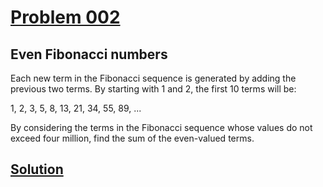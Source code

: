 # [Problem 002](http://projecteuler.net/problem=2)
## Even Fibonacci numbers

Each new term in the Fibonacci sequence is generated by adding the previous two terms. By starting with 1 and 2, the first 10 terms will be:

1, 2, 3, 5, 8, 13, 21, 34, 55, 89, ...

By considering the terms in the Fibonacci sequence whose values do not exceed four million, find the sum of the even-valued terms.

[Solution](https://github.com/Gott50/ProjectEuler-Odyssey/blob/master/Project%20Euler/src/problems/P002_Even_Fibonacci_numbers.java)
---
